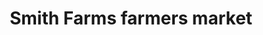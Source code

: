 ---
title: "Smith Farms farmers market"
url: /peyton/smith-farms-farmers-market-blue-gill-drive/
shop: farm
---